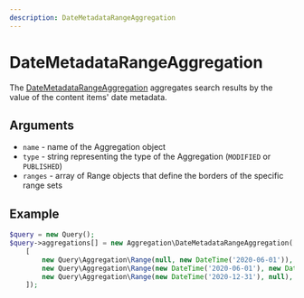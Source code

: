 ```yaml
---
description: DateMetadataRangeAggregation
---
```


# DateMetadataRangeAggregation

The [DateMetadataRangeAggregation](../../api/php_api/php_api_reference/classes/Ibexa-Contracts-Core-Repository-Values-Content-Query-Aggregation-Field-CountryTermAggregation.html) aggregates search results by the value of the content items' date metadata.

## Arguments

- `name` - name of the Aggregation object
- `type` - string representing the type of the Aggregation (`MODIFIED` or `PUBLISHED`)
- `ranges` - array of Range objects that define the borders of the specific range sets

## Example

``` php
$query = new Query();
$query->aggregations[] = new Aggregation\DateMetadataRangeAggregation('date_metadata', Aggregation\DateMetadataRangeAggregation::PUBLISHED,
    [
        new Query\Aggregation\Range(null, new DateTime('2020-06-01')),
        new Query\Aggregation\Range(new DateTime('2020-06-01'), new DateTime('2020-12-31')),
        new Query\Aggregation\Range(new DateTime('2020-12-31'), null),
    ]);
```
